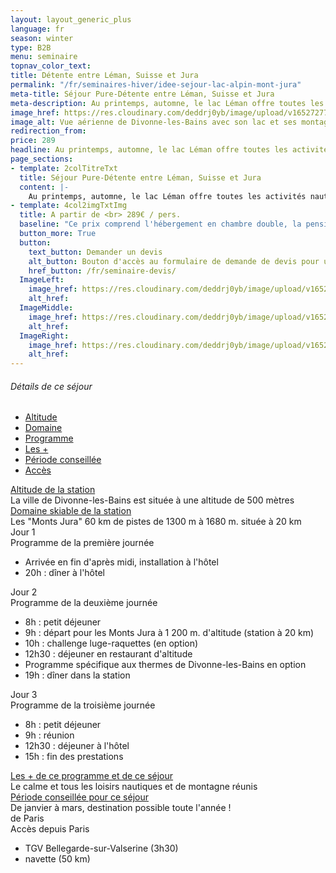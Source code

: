 ```yaml
---
layout: layout_generic_plus
language: fr
season: winter
type: B2B
menu: seminaire
topnav_color_text: 
title: Détente entre Léman, Suisse et Jura
permalink: "/fr/seminaires-hiver/idee-sejour-lac-alpin-mont-jura"
meta-title: Séjour Pure-Détente entre Léman, Suisse et Jura
meta-description: Au printemps, automne, le lac Léman offre toutes les activités nautiques imaginables...
image_href: https://res.cloudinary.com/deddrj0yb/image/upload/v1652727783/website/resorts/Monts-Jura/droneviews-fr-xYWvFa8ZLYE-unsplash.jpg
image_alt: Vue aérienne de Divonne-les-Bains avec son lac et ses montagnes très proches
redirection_from:
price: 289
headline: Au printemps, automne, le lac Léman offre toutes les activités nautiques imaginables...
page_sections:
- template: 2colTitreTxt
  title: Séjour Pure-Détente entre Léman, Suisse et Jura
  content: |-
    Au printemps, automne, le lac Léman offre toutes les activités nautiques imaginables...
- template: 4col2imgTxtImg
  title: A partir de <br> 289€ / pers.
  baseline: "Ce prix comprend l'hébergement en chambre double, la pension complète, les prestations séminaire avec pause, vidéoprojecteur et location de salle, la taxe de séjour."
  button_more: True
  button:
    text_button: Demander un devis
    alt_button: Bouton d'accès au formulaire de demande de devis pour un séminaire d'entreprise
    href_button: /fr/seminaire-devis/
  ImageLeft:
    image_href: https://res.cloudinary.com/deddrj0yb/image/upload/v1652727783/website/resorts/Monts-Jura/droneviews-fr-xYWvFa8ZLYE-unsplash.jpg
    alt_href:
  ImageMiddle:
    image_href: https://res.cloudinary.com/deddrj0yb/image/upload/v1652727783/website/resorts/Monts-Jura/droneviews-fr-xYWvFa8ZLYE-unsplash.jpg
    alt_href:
  ImageRight:
    image_href: https://res.cloudinary.com/deddrj0yb/image/upload/v1652727783/website/resorts/Monts-Jura/droneviews-fr-xYWvFa8ZLYE-unsplash.jpg
    alt_href:
---
```


<!-- start section -->
<section class="big-section bg-light-gray border-top border-color-medium-gray wow animate__fadeIn">
    <div class="container">
        <div class="row justify-content-center">
            <div class="col-md-12 text-center margin-six-bottom">
                <h6 class="alt-font text-extra-dark-gray font-weight-500">Détails de ce séjour</h6>
            </div>
        </div>
        <div class="row justify-content-center">
            <div class="col-12 col-lg-10 tab-style-05">
                <div class="tab-box">
                    <!-- start tab navigation -->
                    <ul class="nav nav-tabs margin-7-rem-bottom md-margin-5-rem-bottom xs-margin-15px-lr align-items-center justify-content-center font-weight-500 text-uppercase">
                        <li class="nav-item alt-font"><a class="nav-link" href="#tab-nine1" data-bs-toggle="tab">Altitude</a></li>
                        <li class="nav-item alt-font"><a class="nav-link" href="#tab-nine2" data-bs-toggle="tab">Domaine</a></li>
                        <li class="nav-item alt-font"><a class="nav-link active" href="#tab-nine3" data-bs-toggle="tab">Programme</a></li>
                        <li class="nav-item alt-font"><a class="nav-link" href="#tab-nine4" data-bs-toggle="tab">Les +</a></li>
                        <li class="nav-item alt-font"><a class="nav-link" href="#tab-nine5" data-bs-toggle="tab">Période conseillée</a></li>
                        <li class="nav-item alt-font"><a class="nav-link" href="#tab-nine6" data-bs-toggle="tab">Accès</a></li>
                    </ul>
                    <!-- end tab navigation -->
                </div>
                <div class="tab-content">
                    <!-- start tab content -->
                    <div class="tab-pane med-text fade in" id="tab-nine1">
                        <div class="panel-group accordion-event accordion-style-04" id="accordion1" data-active-icon="icon-feather-minus" data-inactive-icon="icon-feather-plus">
                            <!-- start accordion item -->
                            <div class="panel border-color-black-transparent">
                                <div class="panel-heading">
                                    <span class="panel-body-no-marg-fullwidth"></span>
                                    <a class="accordion-toggle" data-bs-parent="#accordion1" href="#accordion-style-4-1">
                                        <div class="panel-title">
                                            <span class="text-extra-dark-gray d-inline-block font-weight-500 h4">Altitude de la station</span>
                                        </div>
                                    </a>                                    
                                </div>
                                <div id="accordion-style-4-1" class="panel-collapse " data-bs-parent="#accordion1">
                                    <div class="panel-body-no-marg-fullwidth">La ville de Divonne-les-Bains  est située à une altitude de 500 mètres</div>
                                </div>
                            </div>
                            <!-- end accordion item -->
                        </div>
                    </div>
                    <!-- end tab content -->
                    <!-- start tab content -->
                    <div class="tab-pane fade in" id="tab-nine2">
                        <div class="panel-group accordion-event accordion-style-04" id="accordion2" data-active-icon="icon-feather-minus" data-inactive-icon="icon-feather-plus">
                            <!-- start accordion item -->
                            <div class="panel border-color-black-transparent">
                                <div class="panel-heading">
                                    <span class="panel-body-no-marg-fullwidth h4 "></span>
                                        <a class="accordion-toggle"  data-bs-parent="#accordion2" href="#accordion-style-4-1">
                                            <div class="panel-title">
                                                <span class="text-extra-dark-gray d-inline-block font-weight-500 h4">Domaine skiable de la station</span>
                                            </div>
                                        </a>
                                    </div>
                                    <div id="accordion-style-4-1" class="panel-collapse " data-bs-parent="#accordion2">
                                        <div class="panel-body-no-marg-fullwidth">Les "Monts Jura" 60 km de pistes de 1300 m à 1680 m. située à 20 km</div>
                                    </div>
                                </div>
                            <!-- end accordion item -->
                        </div>
                    </div>
                    <!-- end tab content -->
                    <!-- start tab content -->
                    <div class="tab-pane fade in active show" id="tab-nine3">
                        <div class="panel-group accordion-event accordion-style-04" id="accordion3" data-active-icon="icon-feather-minus" data-inactive-icon="icon-feather-plus">
                            <!-- start accordion item -->
                            <div class="panel border-color-black-transparent">
                                <div class="panel-heading">
                                    <span class="panel-time">Jour 1</span>
                                    <span class="accordion-toggle">
                                        <div class="panel-title">
                                            <span class="text-extra-dark-gray d-inline-block font-weight-500 h4">Programme de la première journée</span>
                                        </div>
                                    </span>
                                </div>
                                <div>
                                    <div class="panel-body-marg-fullwidth">
                                      <ul class="list-style-01">
                                        <li><i class="fas fa-check mb-0"></i>Arrivée en fin d'après midi, installation à l'hôtel</li>
                                        <li><i class="fas fa-check mb-0"></i>20h : dîner à l'hôtel</li>
                                      </ul>
                                    </div>
                                </div>
                            </div>
                            <!-- end accordion item -->
                            <!-- start accordion item -->
                            <div class="panel border-color-black-transparent">
                              <div class="panel-heading">
                                  <span class="panel-time">Jour 2</span>
                                  <span class="accordion-toggle">
                                      <div class="panel-title">
                                          <span class="text-extra-dark-gray d-inline-block font-weight-500 h4">Programme de la deuxième journée</span>
                                      </div>
                                  </span>
                              </div>
                              <div>
                                  <div class="panel-body-marg-fullwidth">
                                    <ul class="list-style-01">
                                      <li><i class="fas fa-check mb-0"></i>8h : petit déjeuner</li>
                                      <li><i class="fas fa-check mb-0"></i>9h : départ pour les Monts Jura à 1 200 m. d'altitude (station à 20 km)</li>
                                      <li><i class="fas fa-check mb-0"></i>10h : challenge luge-raquettes (en option)</li>
                                      <li><i class="fas fa-check mb-0"></i>12h30 : déjeuner en restaurant d'altitude</li>
                                      <li><i class="fas fa-check mb-0"></i>Programme spécifique aux thermes de Divonne-les-Bains en option</li>
                                      <li><i class="fas fa-check mb-0"></i>19h : dîner dans la station</li>
                                    </ul>
                                  </div>
                              </div>
                            </div>
                            <!-- end accordion item -->
                            <!-- start accordion item -->
                            <div class="panel border-color-black-transparent">
                              <div class="panel-heading">
                                  <span class="panel-time">Jour 3</span>
                                  <span class="accordion-toggle">
                                      <div class="panel-title">
                                          <span class="text-extra-dark-gray d-inline-block font-weight-500 h4">Programme de la troisième journée</span>
                                      </div>
                                  </span>
                              </div>
                              <div>
                                  <div class="panel-body-marg-fullwidth">
                                    <ul class="list-style-01">
                                      <li><i class="fas fa-check mb-0"></i>8h : petit déjeuner</li>
                                      <li><i class="fas fa-check mb-0"></i>9h : réunion</li>
                                      <li><i class="fas fa-check mb-0"></i>12h30 : déjeuner à l'hôtel</li>
                                      <li><i class="fas fa-check mb-0"></i>15h : fin des prestations</li>
                                    </ul>
                                  </div>
                              </div>
                            </div>
                            <!-- end accordion item -->
                        </div>
                    </div>
                    <!-- end tab content -->
                    <!-- start tab content -->
                    <div class="tab-pane fade in" id="tab-nine4">
                        <div class="panel-group accordion-event accordion-style-04" id="accordion4" data-active-icon="icon-feather-minus" data-inactive-icon="icon-feather-plus">
                            <!-- start accordion item -->
                            <div class="panel border-color-black-transparent">
                              <div class="panel-heading">
                                  <span class="panel-body-no-marg-fullwidth"></span>
                                  <a class="accordion-toggle" data-bs-parent="#accordion1" href="#accordion-style-4-1">
                                      <div class="panel-title">
                                          <span class="text-extra-dark-gray d-inline-block font-weight-500 h4">Les + de ce programme et de ce séjour</span>
                                      </div>
                                  </a>                                    
                              </div>
                              <div id="accordion-style-4-1" class="panel-collapse " data-bs-parent="#accordion1">
                                  <div class="panel-body-no-marg-fullwidth">Le calme et tous les loisirs nautiques et de montagne réunis</div>
                              </div>
                            </div>
                            <!-- end accordion item -->
                        </div>
                    </div>
                    <!-- end tab content -->
                    <!-- start tab content -->
                    <div class="tab-pane fade in" id="tab-nine5">
                        <div class="panel-group accordion-event accordion-style-04" id="accordion5" data-active-icon="icon-feather-minus" data-inactive-icon="icon-feather-plus">
                            <!-- start accordion item -->
                            <div class="panel border-color-black-transparent">
                              <div class="panel-heading">
                                  <span class="panel-body-no-marg-fullwidth"></span>
                                  <a class="accordion-toggle" data-bs-parent="#accordion1" href="#accordion-style-4-1">
                                      <div class="panel-title">
                                          <span class="text-extra-dark-gray d-inline-block font-weight-500 h4">Période conseillée pour ce séjour</span>
                                      </div>
                                  </a>                                    
                              </div>
                              <div id="accordion-style-4-1" class="panel-collapse " data-bs-parent="#accordion1">
                                  <div class="panel-body-no-marg-fullwidth">De janvier à mars, destination possible toute l'année !</div>
                              </div>
                            </div>
                            <!-- end accordion item -->
                        </div>
                    </div>
                    <!-- end tab content -->
                    <!-- start tab content -->
                    <div class="tab-pane fade in" id="tab-nine6">
                        <div class="panel-group accordion-event accordion-style-04" id="accordion6" data-active-icon="icon-feather-minus" data-inactive-icon="icon-feather-plus">
                             <!-- start accordion item -->
                            <div class="panel border-color-black-transparent">
                              <div class="panel-heading">
                                  <span class="panel-time">de Paris</span>
                                  <span class="accordion-toggle">
                                      <div class="panel-title">
                                          <span class="text-extra-dark-gray d-inline-block font-weight-500 h4">Accès depuis Paris</span>
                                      </div>
                                  </span>
                              </div>
                              <div>
                                  <div class="panel-body-marg-fullwidth">
                                    <ul class="list-style-01">
                                      <li><i class="fas fa-check mb-0"></i>TGV Bellegarde-sur-Valserine (3h30)</li>
                                      <li><i class="fas fa-check mb-0"></i>navette (50 km)</li>
                                    </ul>
                                  </div>
                              </div>
                            </div>
                            <!-- end accordion item -->
                        </div>
                    </div>
                    <!-- end tab content -->
                </div>
            </div>       
        </div>
    </div>
</section>
<!-- end section -->